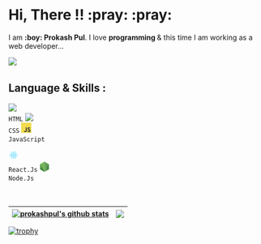 

<h1> Hi, There !! :pray: :pray: </h1>
<p>I am <b>:boy: Prokash Pul</b>. I love <strong>programming </strong> & this time I am working as a web developer...</p>
<img src="https://user-images.githubusercontent.com/96217321/148116164-d1b5a330-132a-4df0-b55c-fa62adb17dfe.png">

## Language & Skills :

<code><img height="20" src="https://user-images.githubusercontent.com/96217321/147919979-69fbfe9c-24c6-4026-ab0e-2e831ee25735.png">  HTML</code>
<code><img height="20" src="https://user-images.githubusercontent.com/96217321/147920546-3e5a6087-9f42-42a6-a667-17e31786c846.png"> CSS</code>
<code><img height="20" src="https://raw.githubusercontent.com/github/explore/80688e429a7d4ef2fca1e82350fe8e3517d3494d/topics/javascript/javascript.png">  JavaScript</code>

<code><img height="20" src="https://raw.githubusercontent.com/github/explore/80688e429a7d4ef2fca1e82350fe8e3517d3494d/topics/react/react.png">  React.Js</code>
<code><img height="20" src="https://raw.githubusercontent.com/github/explore/80688e429a7d4ef2fca1e82350fe8e3517d3494d/topics/nodejs/nodejs.png"> Node.Js</code>
<br/>
<br/>
<br/>


| <a href="https://github.com/prokashpul/github-readme-stats"><img align="center" src="https://github-readme-stats.vercel.app/api?username=prokashpul&show_icons=true&include_all_commits=true&theme=buefy&hide_border=true" alt="prokashpul's github stats" /></a> | <a href="https://github.com/prokashpul/github-readme-stats"><img align="center" src="https://github-readme-stats.vercel.app/api/top-langs/?username=prokashpul&layout=compact&theme=buefy&hide_border=true" /></a> |
| ------------- | ------------- |

[![trophy](https://github-profile-trophy.vercel.app/?username=prokashpul&theme=gruvbox)](https://github.com/ryo-ma/github-profile-trophy)
